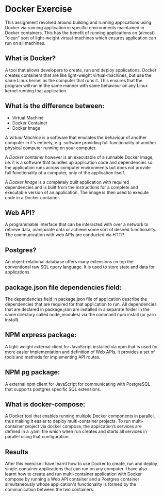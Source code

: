 # Docker Exercise
This assignment revolved around building and running applications using Docker via running application in specific environments maintained in Docker containers. This has the benefit of running applications on (almost) "clean" sort of light-weight virtual-machines which ensures application can run on all machines.

## What is Docker?
A tool that allows developers to create, run and deploy applications. Docker creates containers that are like light-weight virtual-machines, but use the same Linux kernel as the computer that runs it. This ensures that the program will run in the same manner with same behaviour on any Linux kernel running that application.

## What is the difference between:
* Virtual Machine
* Docker Container
* Docker Image

A *Virtual Machine* is a software that emulates the behaviour of another computer in it's entirety, e.g. software providing full functionality of another physical computer running on your computer.

A *Docker container* however is an executable of a runnable Docker image, i.e. it is a software that bundles up application code and dependencies so the application runs across computer environments but does not provide full functionality of a computer, only of the application itself. 

A *Docker Image* is a completely built application with required dependencies and is built from the instructions for a complete and executable version of an application. The image is then used to execute code in a Docker container.

## Web API?
A programmable interface that can be interacted with over a network to retrieve data, manipulate data or achieve some sort of desired functionality. The communication with web APIs are conducted via HTTP.

## Postgres?
An object-relational database offers many extensions on top the conventional raw SQL query language. It is used to store state and data for applications. 

## package.json file dependencies field:
The dependencies field in package.json file of application describe the dependencies that are required for that application to run. All dependencies that are declared in package.json are installed in a separate folder in the same directory called node_modules/ via the command npm install (or yarn install).

## NPM express package:
A light-weight external client for JavaScript installed via npm that is used for more easier implementation and definition of Web APIs. It provides a set of tools and methods for implementing API routes.

## NPM pg package:
A external npm client for JavaScript for communicating with PostgreSQL that supports postgres specific SQL extensions.

## What is docker-compose:
A Docker tool that enables running multiple Docker components in parallel, thus making it easier to deploy multi-container projects. To run multi-container project via docker compose, the application’s services are defined in a .yaml file which when run creates and starts all services in parallel using that configuration.

## Results
After this exercise I have learnt how to use Docker to create, run and deploy single-container applications that can run on any computer. I have also learnt how to create and run multi-container application with Docker compose by running a Web API container and a Postgres container simultaneously whose application's functionality is formed by the communication between the two containers.